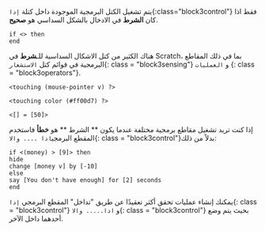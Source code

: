 يتم تشغيل الكتل البرمجية الموجودة داخل كتلة `إذا`{:class="block3control"} فقط اذا كان **الشرط** في الادخال بالشكل السداسي هو **صحيح**.

```blocks3
if <> then
end
```

هناك الكثير من كتل الاشكال السداسية للـ**شرط** في Scratch، بما في ذلك المقاطع البرمجية في قوائم كتل `الاستشعار`{: class = "block3sensing"} و `العمليات` {: class = "block3operators"}.

```blocks3
<touching (mouse-pointer v) ?>

<touching color (#ff00d7) ?>

<[] = [50]>
```

إذا كنت تريد تشغيل مقاطع برمجية مختلفة عندما يكون ** الشرط ** هو **خطأ** فاستخدم المقطع البرمجي`اذا .... والا`{: class = "block3control"}بدلاً من ذلك:

```blocks3
if <(money) > [9]> then
hide
change [money v] by [-10]
else
say [You don't have enough] for [2] seconds
end
```

يمكنك إنشاء عمليات تحقق أكثر تعقيدًا عن طريق "تداخل" المقطع البرمجي `إذا`{: class = "block3control"} و `اذا..... والا`{: class = "block3control"} بحيث يتم وضع أحدهما داخل الآخر.
